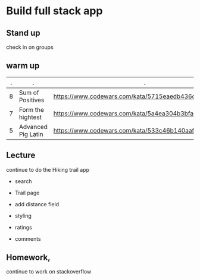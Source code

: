 # Build full stack app

## Stand up

check in on groups

## warm up

| .   | .                  | .                                                      |
| --- | ------------------ | ------------------------------------------------------ |
| 8   | Sum of Positives   | https://www.codewars.com/kata/5715eaedb436cf5606000381 |
| 7   | Form the hightest  | https://www.codewars.com/kata/5a4ea304b3bfa89a9900008e |
| 5   | Advanced Pig Latin | https://www.codewars.com/kata/533c46b140aafec05b000d31 |

## Lecture

continue to do the Hiking trail app

- search
- Trail page
- add distance field

- styling
- ratings
- comments

## Homework,

continue to work on stackoverflow
